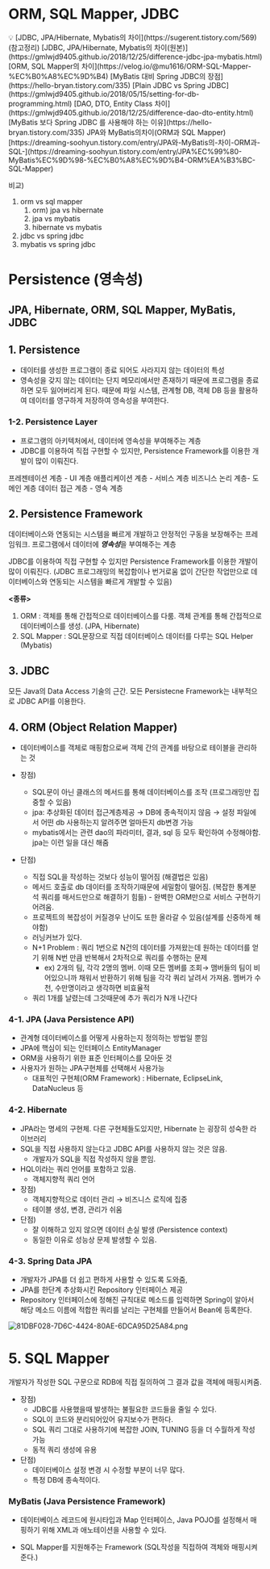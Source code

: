 # ORM, SQL Mapper, JDBC

<aside>
💡 [JDBC, JPA/Hibernate, Mybatis의 차이](https://sugerent.tistory.com/569)(참고정리)
[JDBC, JPA/Hibernate, Mybatis의 차이(원본)](https://gmlwjd9405.github.io/2018/12/25/difference-jdbc-jpa-mybatis.html)
[ORM, SQL Mapper의 차이](https://velog.io/@mu1616/ORM-SQL-Mapper-%EC%B0%A8%EC%9D%B4)
[MyBatis 대비 Spring JDBC의 장점](https://hello-bryan.tistory.com/335)
[Plain JDBC vs Spring JDBC](https://gmlwjd9405.github.io/2018/05/15/setting-for-db-programming.html)
[DAO, DTO, Entity Class 차이](https://gmlwjd9405.github.io/2018/12/25/difference-dao-dto-entity.html)
[MyBatis 보다 Spring JDBC 를 사용해야 하는 이유](https://hello-bryan.tistory.com/335)
JPA와 MyBatis의차이(ORM과 SQL Mapper)
[https://dreaming-soohyun.tistory.com/entry/JPA와-MyBatis의-차이-ORM과-SQL-](https://dreaming-soohyun.tistory.com/entry/JPA%EC%99%80-MyBatis%EC%9D%98-%EC%B0%A8%EC%9D%B4-ORM%EA%B3%BC-SQL-Mapper)

</aside>

비교)

1. orm vs sql mapper
    1. orm) jpa vs hibernate
    2. jpa vs mybatis
    3. hibernate vs mybatis
2. jdbc vs spring jdbc
3. mybatis vs spring jdbc

# Persistence (영속성)

## JPA, Hibernate, ORM, SQL Mapper, MyBatis, JDBC

## 1. Persistence

- 데이터를 생성한 프로그램이 종료 되어도 사라지지 않는 데이터의 특성
- 영속성을 갖지 않는 데이터는 단지 메모리에서만 존재하기 때문에 프로그램을 종료하면 모두 잃어버리게 된다. 때문에 파일 시스템, 관계형 DB, 객체 DB 등을 활용하여 데이터를 영구하게 저장하여 영속성을 부여한다.

### 1-2. Persistence Layer

- 프로그램의 아키텍처에서, 데이터에 영속성을 부여해주는 계층
- JDBC를 이용하여 직접 구현할 수 있지만, Persistence Framework를 이용한 개발이 많이 이뤄진다.

프레젠테이션 계층 - UI 계층
애플리케이션 계층 - 서비스 계층
비즈니스 논리 계층- 도메인 계층
데이터 접근 계층 - 영속 계층

## 2. Persistence Framework

데이터베이스와 연동되는 시스템을 빠르게 개발하고 안정적인 구동을 보장해주는 프레임워크.
프로그램에서 데이터에 ***영속성***을 부여해주는 계층

JDBC를 이용하여 직접 구현할 수 있지만 Persistence Framework를 이용한 개발이 많이 이뤄진다. (JDBC 프로그래밍의 복잡함이나 번거로움 없이 간단한 작업만으로 데이터베이스와 연동되는 시스템을 빠르게 개발할 수 있음)

**<종류>**

1. ORM : 객체를 통해 간접적으로 데이터베이스를 다룸. 객체 관계를 통해 간접적으로 데이터베이스를 생성. (JPA, Hibernate)
2. SQL Mapper : SQL문장으로 직접 데이터베이스 데이터를 다루는 SQL Helper (Mybatis)

## 3. JDBC

모든 Java의 Data Access 기술의 근간. 모든 Persistecne Framework는 내부적으로 JDBC API를 이용한다.

## 4. ORM (Object Relation Mapper)

- 데이터베이스를 객체로 매핑함으로써 객체 간의 관계를 바탕으로 테이블을 관리하는 것
- 장점)
    - SQL문이 아닌 클래스의 메서드를 통해 데이터베이스를 조작 (프로그래밍만 집중할 수 있음)
    - jpa: 추상화된 데이터 접근계층제공 → DB에 종속적이지 않음 → 설정 파일에서 어떤 db 사용하는지 알려주면 얼마든지 db변경 가능
    - mybatis에서는 관련 dao의 파라미터, 결과, sql 등 모두 확인하여 수정해야함. jpa는 이런 일을 대신 해줌
    
- 단점)
    - 직접 SQL을 작성하는 것보다 성능이 떨어짐 (해결법은 있음)
    - 메서드 호출로 db 데이터를 조작하기때문에 세밀함이 떨어짐. (복잡한 통계분석 쿼리를 매서드만으로 해결하기 힘듦) - 완벽한 ORM만으로 서비스 구현하기 어려움.
    - 프로젝트의 복잡성이 커질경우 난이도 또한 올라갈 수 있음(설계를 신중하게 해야함)
    - 러닝커브가 있다.
    - N+1 Problem : 쿼리 1번으로 N건의 데이터를 가져왔는데 원하는 데이터를 얻기 위해 N번 만큼 반복해서 2차적으로 쿼리를 수행하는 문제
        - ex) 2개의 팀, 각각 2명의 멤버. 이때 모든 멤버를 조회→ 맴버들의 팀이 비어있으니까 채워서 반환하기 위해 팀을 각각 쿼리 날려서 가져옴. 멤버가 수천, 수만명이라고 생각하면 비효율적
    - 쿼리 1개를 날렸는데 그것때문에 추가 쿼리가 N개 나간다

### 4-1. JPA (Java Persistence API)

- 관계형 데이터베이스를 어떻게 사용하는지 정의하는 방법일 뿐임
- JPA에 핵심이 되는 인터페이스 EntityManager
- ORM을 사용하기 위한 표준 인터페이스를 모아둔 것
- 사용자가 원하는 JPA구현체를 선택해서 사용가능
    - 대표적인 구현체(ORM Framework) : Hibernate, EclipseLink, DataNucleus 등

### 4-2. Hibernate

- JPA라는 명세의 구현체. 다른 구현체들도있지만, Hibernate 는 굉장히 성숙한 라이브러리
- SQL을 직접 사용하지 않는다고 JDBC API를 사용하지 않는 것은 않음.
    - 개발자가 SQL을 직접 작성하지 않을 뿐임.
- HQL이라는 쿼리 언어를 포함하고 있음.
    - 객체지향적 쿼리 언어
- 장점)
    - 객체지향적으로 데이터 관리 → 비즈니스 로직에 집중
    - 테이블 생성, 변경, 관리가 쉬움
- 단점)
    - 잘 이해하고 있지 않으면 데이터 손실 발생 (Persistence context)
    - 동일한 이유로 성능상 문제 발생할 수 있음.

### 4-3. Spring Data JPA

- 개발자가 JPA를 더 쉽고 편하게 사용할 수 있도록 도와줌,
- JPA를 한단계 추상화시킨 Repository 인터페이스 제공
- Repository 인터페이스에 정해진 규칙대로 메소드를 입력하면 Spring이 알아서 해당 메소드 이름에 적합한 쿼리를 날리는 구현체를 만들어서 Bean에 등록한다.

![81DBF028-7D6C-4424-80AE-6DCA95D25A84.png](ORM,%20SQL%20Mapper,%20JDBC%205e5f2e18404b475dbd852c6514a2ef7a/81DBF028-7D6C-4424-80AE-6DCA95D25A84.png)

# 5. SQL Mapper

개발자가 작성한 SQL 구문으로 RDB에 직접 질의하여 그 결과 값을 객체에 매핑시켜줌.

- 장점)
    - JDBC를 사용했을때 발생하는 불필요한 코드들을 줄일 수 있다.
    - SQL이 코드와 분리되어있어 유지보수가 편하다.
    - SQL 쿼리 그대로 사용하기에 복잡한 JOIN, TUNING 등을 더 수월하게 작성 가능
    - 동적 쿼리 생성에 유용
- 단점)
    - 데이터베이스 설정 변경 시 수정할 부분이 너무 많다.
    - 특정 DB에 종속적이다.

### MyBatis (Java Persistence Framework)

 - 데이터베이스 레코드에 원시타입과 Map 인터페이스, Java POJO를 설정해서 매핑하기 위해 XML과 애노테이션을 사용할 수 있다.

 - SQL Mapper를 지원해주는 Framework (SQL작성을 직접하여 객체와 매핑시켜준다.)
